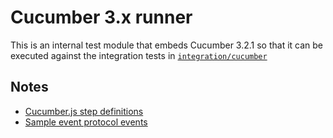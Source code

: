 # Cucumber 3.x runner

This is an internal test module that embeds Cucumber 3.2.1
so that it can be executed against the integration tests in [`integration/cucumber`](../cucumber)

## Notes
- [Cucumber.js step definitions](https://github.com/cucumber/cucumber-js/blob/v3.2.1/docs/support_files/step_definitions.md)
- [Sample event protocol events](https://github.com/cucumber/cucumber-js/blob/v3.2.1/src/formatter/event_protocol_formatter.js)
